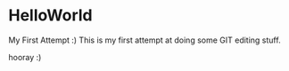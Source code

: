 # HelloWorld
My First Attempt :)
This is my first attempt at doing some GIT editing  stuff.

hooray :)
